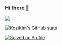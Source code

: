 ### Hi there 👋

<!--
**KoziKim/KoziKim** is a ✨ _special_ ✨ repository because its `README.md` (this file) appears on your GitHub profile.

Here are some ideas to get you started:

- 🔭 I’m currently working on ...
- 🌱 I’m currently learning ...
- 👯 I’m looking to collaborate on ...
- 🤔 I’m looking for help with ...
- 💬 Ask me about ...
- 📫 How to reach me: ...
- 😄 Pronouns: ...
- ⚡ Fun fact: ...
-->

<a href="https://velog.io/@kozi" target="_blank"><img src="https://img.shields.io/badge/Velog-20C997?style=for-the-badge"/></a>

![KoziKim's GitHub stats](https://github-readme-stats.vercel.app/api?username=KoziKim&show_icons=true&theme=react)

[![Solved.ac Profile](http://mazassumnida.wtf/api/v2/generate_badge?boj=kory0711)](https://solved.ac/kory0711/)
